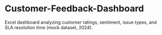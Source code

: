# Customer-Feedback-Dashboard
Excel dashboard analyzing customer ratings, sentiment, issue types, and SLA resolution time (mock dataset, 2024).
